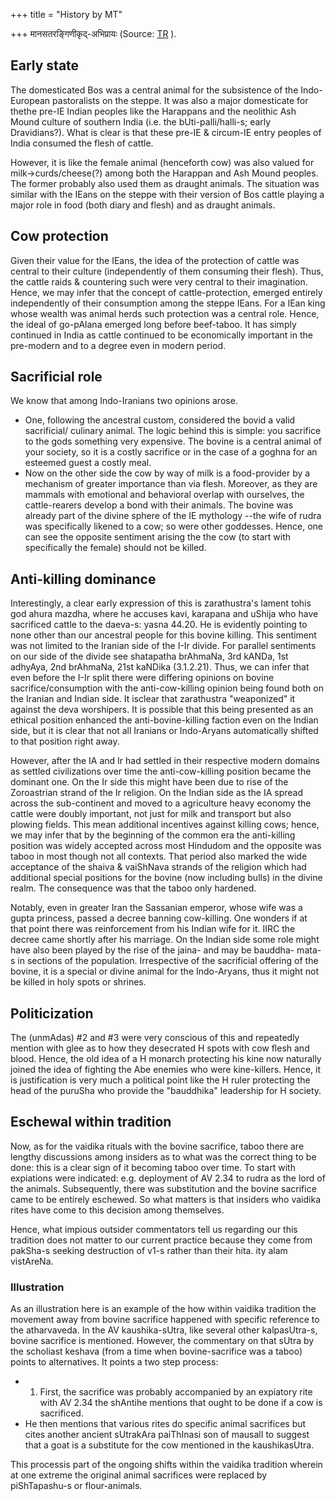 +++
title = "History by MT"

+++
मानसतरङ्गिणीकृद्-अभिप्रायः (Source: [TR](https://threader.app/thread/1345790425576173568) ).

## Early state
The domesticated Bos was a central animal for the subsistence of the Indo-European pastoralists on the steppe. It was also a major domesticate for thethe pre-IE Indian peoples like the Harappans and the neolithic Ash Mound culture of southern India (i.e. the bUti-palli/halli-s; early Dravidians?). What is clear is that these pre-IE & circum-IE entry peoples of India consumed the flesh of cattle.

However, it is like the female animal (henceforth cow) was also valued for milk->curds/cheese(?) among both the Harappan and Ash Mound peoples. The former probably also used them as draught animals. The situation was similar with the IEans on the steppe with their version of Bos cattle playing a major role in food (both diary and flesh) and as draught animals. 

## Cow protection
Given their value for the IEans, the idea of the protection of cattle was central to their culture (independently of them consuming their flesh). Thus, the cattle raids & countering such were very central to their imagination. Hence, we may infer that the concept of cattle-protection, emerged entirely independently of their consumption among the steppe IEans. For a IEan king whose wealth was animal herds such protection was a central role. Hence, the ideal of go-pAlana emerged long before beef-taboo. It has simply continued in India as cattle continued to be economically important in the pre-modern and to a degree even in modern period. 

## Sacrificial role
We know that among Indo-Iranians two opinions arose.

- One, following the ancestral custom, considered the bovid a valid sacrificial/ culinary animal. The logic behind this is simple: you sacrifice to the gods something very expensive. The bovine is a central animal of your society, so it is a costly sacrifice or in the case of a goghna for an esteemed guest a costly meal.
- Now on the other side the cow by way of milk is a food-provider by a mechanism of greater importance than via flesh. Moreover, as they are mammals with emotional and behavioral overlap with ourselves, the cattle-rearers develop a bond with their animals. The bovine was already part of the divine sphere of the IE mythology --the wife of rudra was specifically likened to a cow; so were other goddesses. Hence, one can see the opposite sentiment arising the the cow (to start with specifically the female) should not be killed. 

## Anti-killing dominance
Interestingly, a clear early expression of this is zarathustra's lament tohis god ahura mazdha, where he accuses kavi, karapana and uShija who have sacrificed cattle to the daeva-s: yasna 44.20. He is evidently pointing to none other than our ancestral people for this bovine killing. This sentiment was not limited to the Iranian side of the I-Ir divide. For parallel sentiments on our side of the divide see shatapatha brAhmaNa, 3rd kANDa, 1st adhyAya, 2nd brAhmaNa, 21st kaNDika (3.1.2.21). Thus, we can infer that even before the I-Ir split there were differing opinions on bovine sacrifice/consumption with the anti-cow-killing opinion being found both on the Iranian and Indian side. It isclear that zarathustra "weaponized" it against the deva worshipers. It is possible that this being presented as an ethical position enhanced the anti-bovine-killing faction even on the Indian side, but it is clear that not all Iranians or Indo-Aryans automatically shifted to that position right away. 

However, after the IA and Ir had settled in their respective modern domains as settled civilizations over time the anti-cow-killing position became the dominant one. On the Ir side this might have been due to rise of the Zoroastrian strand of the Ir religion. On the Indian side as the IA spread across the sub-continent and moved to a agriculture heavy economy the cattle were doubly important, not just for milk and transport but also plowing fields. This mean additional incentives against killing cows; hence, we may infer that by the beginning of the common era the anti-killing position was widely accepted across most Hindudom and the opposite was taboo in most though not all contexts. That period also marked the wide acceptance of the shaiva & vaiShNava strands of the religion which had additional special positions for the bovine (now including bulls) in the divine realm. The consequence was that the taboo only hardened. 

Notably, even in greater Iran the Sassanian emperor, whose wife was a gupta princess, passed a decree banning cow-killing. One wonders if at that point there was reinforcement from his Indian wife for it. IIRC the decree came shortly after his marriage. On the Indian side some role might have also been played by the rise of the jaina- and may be bauddha- mata-s in sections of the population. Irrespective of the sacrificial offering of the bovine, it is a special or divine animal for the Indo-Aryans, thus it might not be killed in holy spots or shrines. 

## Politicization
The (unmAdas) #2 and #3 were very conscious of this and repeatedly mention with glee as to how they desecrated H spots with cow flesh and blood. Hence, the old idea of a H monarch protecting his kine now naturally joined the idea of fighting the Abe enemies who were kine-killers. Hence, it is justification is very much a political point like the H ruler protecting the head of the puruSha who provide the "bauddhika" leadership for H society. 

## Eschewal within tradition
Now, as for the vaidika rituals with the bovine sacrifice, taboo there are lengthy discussions among insiders as to what was the correct thing to be done: this is a clear sign of it becoming taboo over time. To start with expiations were indicated: e.g. deployment of AV 2.34 to rudra as the lord of the animals. Subsequently, there was substitution and the bovine sacrifice came to be entirely eschewed. So what matters is that insiders who vaidika rites have come to this decision among themselves. 

Hence, what impious outsider commentators tell us regarding our this tradition does not matter to our current practice because they come from pakSha-s seeking destruction of v1-s rather than their hita. ity alam vistAreNa.

### Illustration
As an illustration here is an example of the how within vaidika tradition the movement away from bovine sacrifice happened with specific reference to the atharvaveda. In the AV kaushika-sUtra, like several other kalpasUtra-s, bovine sacrifice is mentioned. However, the commentary on that sUtra by the scholiast keshava (from a time when bovine-sacrifice was a taboo) points to alternatives. It points a two step process:

- 1. First, the sacrifice was probably accompanied by an expiatory rite with AV 2.34 the shAntihe mentions that ought to be done if a cow is sacrificed. 
- He then mentions that various rites do specific animal sacrifices but cites another ancient sUtrakAra paiThInasi son of mausalI to suggest that a goat is a substitute for the cow mentioned in the kaushikasUtra.

This processis part of the ongoing shifts within the vaidika tradition wherein at one extreme the original animal sacrifices were replaced by piShTapashu-s or flour-animals.

